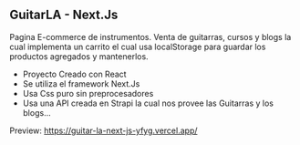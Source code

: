## GuitarLA - Next.Js

Pagina E-commerce de instrumentos.
Venta de guitarras, cursos y blogs la cual implementa un carrito el cual usa localStorage para guardar los productos agregados y mantenerlos. 
- Proyecto Creado con React
- Se utiliza el framework Next.Js
- Usa Css puro sin preprocesadores 
- Usa una API creada en Strapi la cual nos provee las Guitarras y los blogs...

Preview: https://guitar-la-next-js-yfyg.vercel.app/